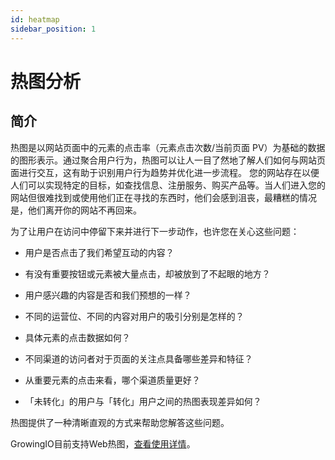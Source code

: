 ```yaml
---
id: heatmap
sidebar_position: 1
---
```


# 热图分析

## 简介[](#jian-jie)

热图是以网站页面中的元素的点击率（元素点击次数/当前页面 PV）为基础的数据的图形表示。通过聚合用户行为，热图可以让人一目了然地了解人们如何与网站页面进行交互，这有助于识别用户行为趋势并优化进一步流程。 您的网站存在以便人们可以实现特定的目标，如查找信息、注册服务、购买产品等。当人们进入您的网站但很难找到或使用他们正在寻找的东西时，他们会感到沮丧，最糟糕的情况是，他们离开你的网站不再回来。

为了让用户在访问中停留下来并进行下一步动作，也许您在关心这些问题：

* 用户是否点击了我们希望互动的内容？
    
* 有没有重要按钮或元素被大量点击，却被放到了不起眼的地方？
    
* 用户感兴趣的内容是否和我们预想的一样？
    
* 不同的运营位、不同的内容对用户的吸引分别是怎样的？
    
* 具体元素的点击数据如何？
    
* 不同渠道的访问者对于页面的关注点具备哪些差异和特征？
    
* 从重要元素的点击来看，哪个渠道质量更好？
    
* 「未转化」的用户与「转化」用户之间的热图表现差异如何？
    
热图提供了一种清晰直观的方式来帮助您解答这些问题。

GrowingIO目前支持Web热图，[查看使用详情](../../../../product-manual/product-analysis/heatmap/web/heatmap-for-web)。
